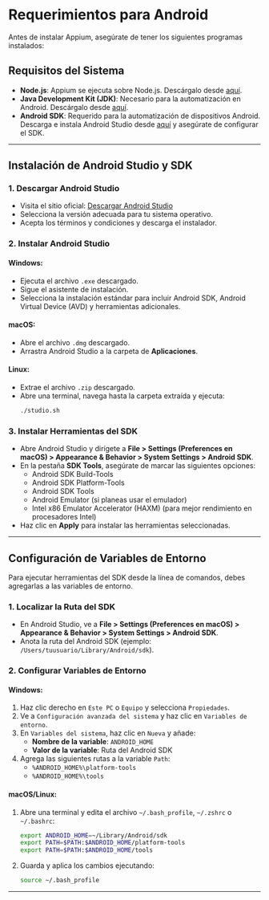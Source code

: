 # Requerimientos para Android

Antes de instalar Appium, asegúrate de tener los siguientes programas instalados:

## **Requisitos del Sistema**

- **Node.js**: Appium se ejecuta sobre Node.js. Descárgalo desde [aquí](https://nodejs.org/).
- **Java Development Kit (JDK)**: Necesario para la automatización en Android. Descárgalo desde [aquí](https://www.oracle.com/java/technologies/javase-jdk11-downloads.html).
- **Android SDK**: Requerido para la automatización de dispositivos Android. Descarga e instala Android Studio desde [aquí](https://developer.android.com/studio) y asegúrate de configurar el SDK.

---

## **Instalación de Android Studio y SDK**

### **1. Descargar Android Studio**

- Visita el sitio oficial: [Descargar Android Studio](https://developer.android.com/studio)
- Selecciona la versión adecuada para tu sistema operativo.
- Acepta los términos y condiciones y descarga el instalador.

### **2. Instalar Android Studio**

#### **Windows:**
- Ejecuta el archivo `.exe` descargado.
- Sigue el asistente de instalación.
- Selecciona la instalación estándar para incluir Android SDK, Android Virtual Device (AVD) y herramientas adicionales.

#### **macOS:**
- Abre el archivo `.dmg` descargado.
- Arrastra Android Studio a la carpeta de **Aplicaciones**.

#### **Linux:**
- Extrae el archivo `.zip` descargado.
- Abre una terminal, navega hasta la carpeta extraída y ejecuta:
  ```sh
  ./studio.sh
  ```

### **3. Instalar Herramientas del SDK**

- Abre Android Studio y dirígete a **File > Settings (Preferences en macOS) > Appearance & Behavior > System Settings > Android SDK**.
- En la pestaña **SDK Tools**, asegúrate de marcar las siguientes opciones:
  - Android SDK Build-Tools
  - Android SDK Platform-Tools
  - Android SDK Tools
  - Android Emulator (si planeas usar el emulador)
  - Intel x86 Emulator Accelerator (HAXM) (para mejor rendimiento en procesadores Intel)
- Haz clic en **Apply** para instalar las herramientas seleccionadas.

---

## **Configuración de Variables de Entorno**

Para ejecutar herramientas del SDK desde la línea de comandos, debes agregarlas a las variables de entorno.

### **1. Localizar la Ruta del SDK**

- En Android Studio, ve a **File > Settings (Preferences en macOS) > Appearance & Behavior > System Settings > Android SDK**.
- Anota la ruta del Android SDK (ejemplo: `/Users/tuusuario/Library/Android/sdk`).

### **2. Configurar Variables de Entorno**

#### **Windows:**
1. Haz clic derecho en `Este PC` o `Equipo` y selecciona `Propiedades`.
2. Ve a `Configuración avanzada del sistema` y haz clic en `Variables de entorno`.
3. En `Variables del sistema`, haz clic en `Nueva` y añade:
   - **Nombre de la variable**: `ANDROID_HOME`
   - **Valor de la variable**: Ruta del Android SDK
4. Agrega las siguientes rutas a la variable `Path`:
   - `%ANDROID_HOME%\platform-tools`
   - `%ANDROID_HOME%\tools`

#### **macOS/Linux:**
1. Abre una terminal y edita el archivo `~/.bash_profile`, `~/.zshrc` o `~/.bashrc`:
   ```sh
   export ANDROID_HOME=~/Library/Android/sdk
   export PATH=$PATH:$ANDROID_HOME/platform-tools
   export PATH=$PATH:$ANDROID_HOME/tools
   ```
2. Guarda y aplica los cambios ejecutando:
   ```sh
   source ~/.bash_profile
   ```

---